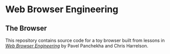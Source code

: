 # Web Browser Engineering

## The Browser

This repository contains source code for a toy browser built from lessons in [_Web Browser Engineering_][0] by Pavel Panchekha and Chris Harrelson.




[0]: https://browser.engineering
